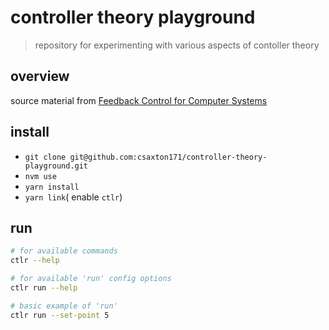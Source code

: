# controller theory playground

> repository for experimenting with various aspects of contoller theory

## overview

source material from [Feedback Control for Computer Systems](https://www.amazon.com/Feedback-Control-Computer-Systems-Introducing/dp/1449361692)

## install

- `git clone git@github.com:csaxton171/controller-theory-playground.git`
- `nvm use`
- `yarn install`
- `yarn link`( enable `ctlr`)

## run

```bash
# for available commands
ctlr --help

# for available 'run' config options
ctlr run --help

# basic example of 'run'
ctlr run --set-point 5
```
